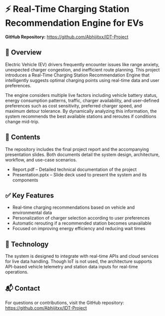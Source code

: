 # ⚡ Real-Time Charging Station Recommendation Engine for EVs

**GitHub Repository:** https://github.com/Abhijitxx/IDT-Project

## 📌 Overview

Electric Vehicle (EV) drivers frequently encounter issues like range anxiety, unexpected charger congestion, and inefficient route planning. This project introduces a Real-Time Charging Station Recommendation Engine that intelligently suggests optimal charging points using real-time data and user preferences.

The engine considers multiple live factors including vehicle battery status, energy consumption patterns, traffic, charger availability, and user-defined preferences such as cost sensitivity, preferred charger speed, and maximum detour tolerance. By dynamically analyzing this information, the system recommends the best available stations and reroutes if conditions change mid-trip.

## 📄 Contents

The repository includes the final project report and the accompanying presentation slides. Both documents detail the system design, architecture, workflow, and use-case scenarios.

- Report.pdf – Detailed technical documentation of the project
- Presentation.pptx – Slide deck used to present the system and its components

## ✅ Key Features

- Real-time charging recommendations based on vehicle and environmental data
- Personalization of charger selection according to user preferences
- Automatic rerouting if a recommended station becomes unavailable
- Focused on improving energy efficiency and reducing wait times

## 🚀 Technology

The system is designed to integrate with real-time APIs and cloud services for live data handling. Though IoT is not used, the architecture supports API-based vehicle telemetry and station data inputs for real-time operations.

## 📬 Contact

For questions or contributions, visit the GitHub repository: https://github.com/Abhijitxx/IDT-Project
